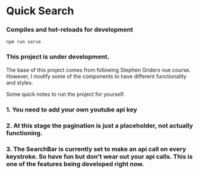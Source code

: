 # Quick Search

### Compiles and hot-reloads for development
```
npm run serve
```

### This project is under development.
  The base of this project comes from following Stephen Griders vue course. However, I modify some of the components to have different functionality and styles.

Some quick notes to run the project for yourself.

### 1. You need to add your own youtube api key
### 2. At this stage the pagination is just a placeholder, not actually functioning.
### 3. The SearchBar is currently set to make an api call on every keystroke. So have fun but don't wear out your api calls. This is one of the features being developed right now.
